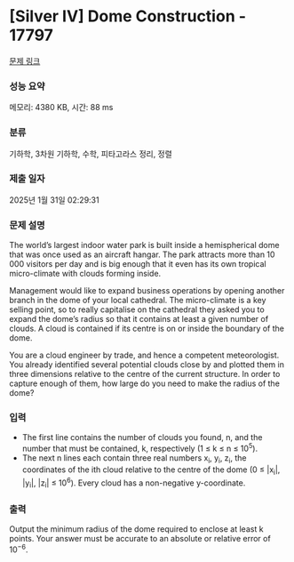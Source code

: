 # [Silver IV] Dome Construction - 17797 

[문제 링크](https://www.acmicpc.net/problem/17797) 

### 성능 요약

메모리: 4380 KB, 시간: 88 ms

### 분류

기하학, 3차원 기하학, 수학, 피타고라스 정리, 정렬

### 제출 일자

2025년 1월 31일 02:29:31

### 문제 설명

<p>The world’s largest indoor water park is built inside a hemispherical dome that was once used as an aircraft hangar. The park attracts more than 10 000 visitors per day and is big enough that it even has its own tropical micro-climate with clouds forming inside.</p>

<p>Management would like to expand business operations by opening another branch in the dome of your local cathedral. The micro-climate is a key selling point, so to really capitalise on the cathedral they asked you to expand the dome’s radius so that it contains at least a given number of clouds. A cloud is contained if its centre is on or inside the boundary of the dome.</p>

<p>You are a cloud engineer by trade, and hence a competent meteorologist. You already identified several potential clouds close by and plotted them in three dimensions relative to the centre of the current structure. In order to capture enough of them, how large do you need to make the radius of the dome?</p>

### 입력 

 <ul>
	<li>The first line contains the number of clouds you found, n, and the number that must be contained, k, respectively (1 ≤ k ≤ n ≤ 10<sup>5</sup>).</li>
	<li>The next n lines each contain three real numbers x<sub>i</sub>, y<sub>i</sub>, z<sub>i</sub>, the coordinates of the ith cloud relative to the centre of the dome (0 ≤ |x<sub>i</sub>|, |y<sub>i</sub>|, |z<sub>i</sub>| ≤ 10<sup>6</sup>). Every cloud has a non-negative y-coordinate.</li>
</ul>

### 출력 

 <p>Output the minimum radius of the dome required to enclose at least k points. Your answer must be accurate to an absolute or relative error of 10<sup>−6</sup>.</p>

